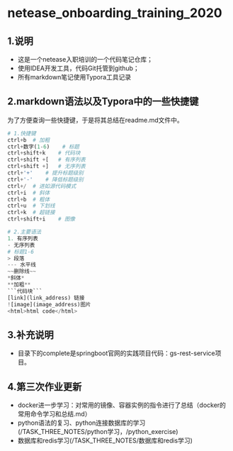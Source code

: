 # netease_onboarding_training_2020



## 1.说明

- 这是一个netease入职培训的一个代码笔记仓库；
- 使用IDEA开发工具，代码Git托管到github；
- 所有markdown笔记使用Typora工具记录



## 2.markdown语法以及Typora中的一些快捷键

为了方便查询一些快捷键，于是将其总结在readme.md文件中。

~~~python
# 1.快捷键
ctrl+b	# 加粗
ctrl+数字(1-6)	# 标题
ctrl+shift+k	# 代码块
ctrl+shift +[	# 有序列表
ctrl+shift +]	# 无序列表
ctrl+'+'	# 提升标题级别
ctrl+'-'	# 降低标题级别
ctrl+/	# 进如源代码模式
ctrl+i	# 斜体
ctrl+b	# 粗体
ctrl+u	# 下划线
ctrl+k	# 超链接
ctrl+shift+i	# 图像

# 2.主要语法
1. 有序列表
- 无序列表
# 标题1-6
> 段落
--- 水平线
~~删除线~~
*斜体*
**加粗**
```代码块```
[link](link_address) 链接
![image](image_address)图片
<html>html code</html>
~~~

## 3.补充说明

- 目录下的complete是springboot官网的实践项目代码：gs-rest-service项目。



## 4.第三次作业更新

- docker进一步学习：对常用的镜像、容器实例的指令进行了总结（docker的常用命令学习和总结.md）
- python语法的复习、python连接数据库的学习(/TASK_THREE_NOTES/python学习，/python_exercise)
- 数据库和redis学习(/TASK_THREE_NOTES/数据库和redis学习)
